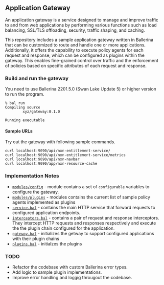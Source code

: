 ## Application Gateway

An application gateway is a service designed to manage and improve traffic to and from web applications by performing various functions such as load balancing, SSL/TLS offloading, security, traffic shaping, and caching.

This repository includes a sample application gateway written in Ballerina that can be customized to route and handle one or more applications. Additionally, it offers the capability to execute policy agents for each request and response, which can be configured as plugins within the gateway. This enables fine-grained control over traffic and the enforcement of policies based on specific attributes of each request and response.

### Build and run the gateway
You need to use Ballerina 2201.5.0 (Swan Lake Update 5) or higher version to run the program. 

```
% bal run
Compiling source
        xyz/gateway:0.1.0

Running executable

```

#### Sample URLs
Try out the gateway with following sample commands. 

```
curl localhost:9090/api/nxn-entitlement-service/
curl localhost:9090/api/nxn-entitlement-service/metrics
curl localhost:9090/api/nxn-navbar
curl localhost:9090/app/nxn-resource-cache
```

### Implementation Notes
- [`modules/config`](modules/config/config.bal) - module contains a set of `configurable` variables to configure the gateway. 
- [`modules/plugins`](modules/plugins/plugin_type.bal) - modules contains the current list of sample policy agents implemented as plugins
- [`service.bal`](service.bal) - contains the main HTTP service that forward requests to configured application endpoints. 
- [`interceptors.bal`](interceptors.bal) - contains a pair of request and response interceptors. They intercept HTTP requests and responses respectively and execute the the plugin chain configured for the application.
- [`gateway.bal`](gateway.bal) - initializes the getway to support configured applications with their plugin chains
- [`plugins.bal`](plugins.bal) - initialzes the plugins

### TODO
- Refactor the codebase with custom Ballerina error types.
- Add logic to sample plugin implementations.
- Improve error handling and loggig througout the codebase.